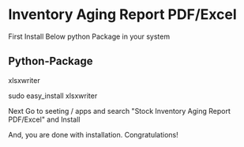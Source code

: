 Inventory Aging Report PDF/Excel
=======================================

First Install Below python Package in your system

Python-Package
---------------

xlsxwriter

sudo easy_install xlsxwriter 

Next Go to seeting / apps and search "Stock Inventory Aging Report PDF/Excel" and Install 

And, you are done with installation. Congratulations!



